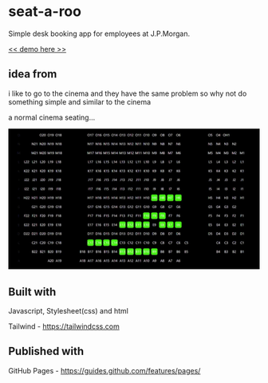 # seat-a-roo

Simple desk booking app for employees at J.P.Morgan. 

[<< demo here >>](https://jojotorro.github.io/seat-a-roo/seats.html)

## idea from

 i like to go to the cinema and they have the same problem so why not do something simple and similar to the cinema

a normal cinema seating...

![normal](normal.gif)
## Built with

Javascript, Stylesheet(css) and html

Tailwind - https://tailwindcss.com

## Published with

GitHub Pages - https://guides.github.com/features/pages/


